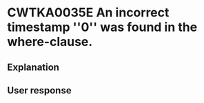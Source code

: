 # CWTKA0035E An incorrect timestamp ''0'' was found in the where-clause.

## Explanation

## User response